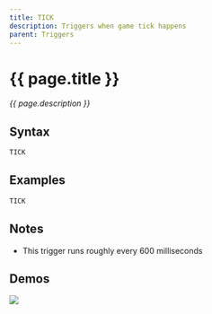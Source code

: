 ```yaml
---
title: TICK
description: Triggers when game tick happens
parent: Triggers
---
```


# {{ page.title }}

_{{ page.description }}_

## Syntax

```java
TICK    


```

## Examples

```java
TICK
```

## Notes

- This trigger runs roughly every 600 milliseconds

## Demos

![](https//i.imgur.com/PKwPwp1.gif)

